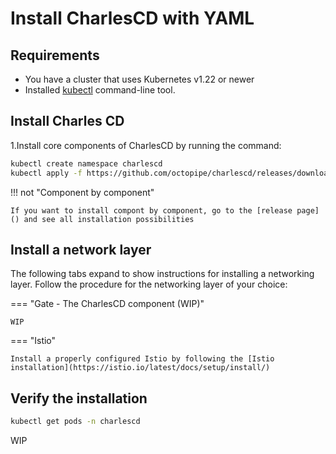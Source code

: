 # Install CharlesCD with YAML

## Requirements

- You have a cluster that uses Kubernetes v1.22 or newer
- Installed [kubectl](https://kubernetes.io/docs/tasks/tools/install-kubectl/) command-line tool.

## Install Charles CD

1.Install core components of CharlesCD by running the command:

```bash
kubectl create namespace charlescd
kubectl apply -f https://github.com/octopipe/charlescd/releases/download/charlescd-0.0.1/install.yaml -n charlescd
```

!!! not "Component by component"

    If you want to install compont by component, go to the [release page]() and see all installation possibilities


## Install a network layer

The following tabs expand to show instructions for installing a networking layer.
Follow the procedure for the networking layer of your choice:

=== "Gate - The CharlesCD component (WIP)"

    WIP

=== "Istio"

    Install a properly configured Istio by following the [Istio installation](https://istio.io/latest/docs/setup/install/)


## Verify the installation

```bash
kubectl get pods -n charlescd
```

WIP